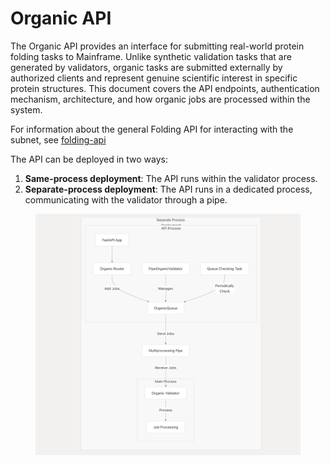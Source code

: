 # Organic API

The Organic API provides an interface for submitting real-world protein folding tasks to Mainframe. Unlike synthetic validation tasks that are generated by validators, organic tasks are submitted externally by authorized clients and represent genuine scientific interest in specific protein structures. This document covers the API endpoints, authentication mechanism, architecture, and how organic jobs are processed within the system.

For information about the general Folding API for interacting with the subnet, see [folding-api](../folding-api/ "mention")



The API can be deployed in two ways:

1. **Same-process deployment**: The API runs within the validator process.
2. **Separate-process deployment**: The API runs in a dedicated process, communicating with the validator through a pipe.



<div align="center"><figure><img src="../../../../.gitbook/assets/Screenshot 2025-05-04 at 21.35.28.png" alt="" width="563"><figcaption></figcaption></figure></div>



### &#x20;<a href="#api-endpoints" id="api-endpoints"></a>





